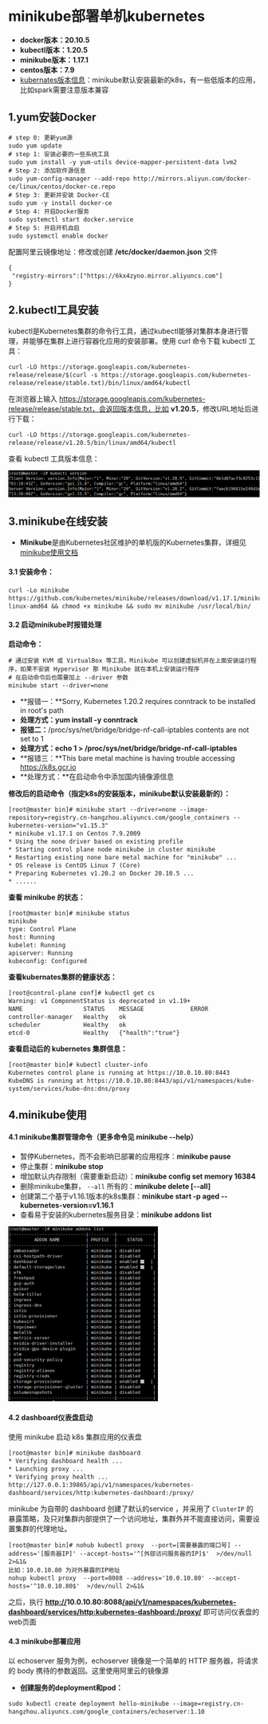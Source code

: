 # minikube部署单机kubernetes

- **docker版本：20.10.5**
- **kubectl版本：1.20.5**
- **minikube版本：1.17.1**
- **centos版本：7.9**
- [kubernates版本信息](https://github.com/fabric8io/kubernetes-client#compatibility-matrix)：minikube默认安装最新的k8s，有一些低版本的应用，比如spark需要注意版本兼容

## 1.yum安装Docker

```
# step 0: 更新yum源
sudo yum update
# step 1: 安装必要的一些系统工具
sudo yum install -y yum-utils device-mapper-persistent-data lvm2
# Step 2: 添加软件源信息
sudo yum-config-manager --add-repo http://mirrors.aliyun.com/docker-ce/linux/centos/docker-ce.repo
# Step 3: 更新并安装 Docker-CE
sudo yum -y install docker-ce
# Step 4: 开启Docker服务
sudo systemctl start docker.service
# Step 5: 开启开机自启
sudo systemctl enable docker
```

配置阿里云镜像地址：修改或创建 **/etc/docker/daemon.json** 文件

```
{
 "registry-mirrors":["https://6kx4zyno.mirror.aliyuncs.com"]
}
```

## 2.kubectl工具安装

kubectl是Kubernetes集群的命令行工具，通过kubectl能够对集群本身进行管理，并能够在集群上进行容器化应用的安装部署。使用 curl 命令下载 kubectl 工具：

```
curl -LO https://storage.googleapis.com/kubernetes-release/release/$(curl -s https://storage.googleapis.com/kubernetes-release/release/stable.txt)/bin/linux/amd64/kubectl
```

在浏览器上输入 https://storage.googleapis.com/kubernetes-release/release/stable.txt，会返回版本信息，比如 **v1.20.5**，修改URL地址后进行下载：

```
curl -LO https://storage.googleapis.com/kubernetes-release/release/v1.20.5/bin/linux/amd64/kubectl
```

查看 kubectl 工具版本信息：

![image.png](./imgs/install/1.png)

## 3.minikube在线安装

- **Minikube**是由Kubernetes社区维护的单机版的Kubernetes集群，详细见 [minikube使用文档](https://minikube.sigs.k8s.io/docs/start/)

#### 3.1 安装命令：

```
curl -Lo minikube https://github.com/kubernetes/minikube/releases/download/v1.17.1/minikube-linux-amd64 && chmod +x minikube && sudo mv minikube /usr/local/bin/
```

#### 3.2 启动minikube时报错处理

**启动命令：**

```
# 通过安装 KVM 或 VirtualBox 等工具，Minikube 可以创建虚拟机并在上面安装运行程序，如果不安装 Hypervisor 那 Minikube 就在本机上安装运行程序
# 在启动命令后也需要加上 --driver 参数
minikube start --driver=none
```



- **报错一：**Sorry, Kubernetes 1.20.2 requires conntrack to be installed in root's path
- **处理方式：yum  install  -y**  **conntrack**
- **报错二：**/proc/sys/net/bridge/bridge-nf-call-iptables contents are not set to 1
- **处理方式：echo  1  >  /proc/sys/net/bridge/bridge-nf-call-iptables**
- **报错三：**This bare metal machine is having trouble accessing https://k8s.gcr.io
- **处理方式：**在启动命令中添加国内镜像源信息



**修改后的启动命令（指定k8s的安装版本，minikube默认安装最新的）：**

```
[root@master bin]# minikube start --driver=none --image-repository=registry.cn-hangzhou.aliyuncs.com/google_containers --kubernetes-version="v1.15.3"
* minikube v1.17.1 on Centos 7.9.2009
* Using the none driver based on existing profile
* Starting control plane node minikube in cluster minikube
* Restarting existing none bare metal machine for "minikube" ...
* OS release is CentOS Linux 7 (Core)
* Preparing Kubernetes v1.20.2 on Docker 20.10.5 ...
* ......
```

**查看 minikube 的状态：**

```
[root@master bin]# minikube status
minikube
type: Control Plane
host: Running
kubelet: Running
apiserver: Running
kubeconfig: Configured
```

**查看kubernates集群的健康状态：**

```
[root@control-plane conf]# kubectl get cs
Warning: v1 ComponentStatus is deprecated in v1.19+
NAME                 STATUS    MESSAGE             ERROR
controller-manager   Healthy   ok                  
scheduler            Healthy   ok                  
etcd-0               Healthy   {"health":"true"} 
```

**查看启动后的 kubernetes 集群信息：**

```
[root@master bin]# kubectl cluster-info
Kubernetes control plane is running at https://10.0.10.80:8443
KubeDNS is running at https://10.0.10.80:8443/api/v1/namespaces/kube-system/services/kube-dns:dns/proxy
```

## 4.minikube使用

#### 4.1 minikube集群管理命令（更多命令见 minikube --help）

- 暂停Kubernetes，而不会影响已部署的应用程序：**minikube pause**
- 停止集群：**minikube stop**
- 增加默认内存限制（需要重新启动）：**minikube config set memory 16384**
- 删除minikube集群， `--all` 所有的：**minikube delete [--all]**
- 创建第二个基于v1.16.1版本的k8s集群：**minikube start -p aged --kubernetes-version=v1.16.1**
- 查看易于安装的kubernetes服务目录：**minikube addons list**

**![image.png](./imgs/install/2.png)**

#### 4.2 dashboard仪表盘启动

使用 minikube 启动 k8s 集群应用的仪表盘

```
[root@master bin]# minikube dashboard
* Verifying dashboard health ...
* Launching proxy ...
* Verifying proxy health ...
http://127.0.0.1:39865/api/v1/namespaces/kubernetes-dashboard/services/http:kubernetes-dashboard:/proxy/
```

minikube 为自带的 dashboard 创建了默认的service ，并采用了 `ClusterIP` 的暴露策略，及只对集群内部提供了一个访问地址，集群外并不能直接访问，需要设置集群的代理地址。

```
[root@master bin]# nohub kubectl proxy  --port=[需要暴露的端口号] --address='[服务器IP]' --accept-hosts='^[外部访问服务器的IP]$'  >/dev/null 2>&1&
比如：10.0.10.80 为对外暴露的IP地址
nohup kubectl proxy  --port=8088 --address='10.0.10.80' --accept-hosts='^10.0.10.80$'  >/dev/null 2>&1& 
```

之后，执行 [**http://**](http://127.0.0.1:39865/api/v1/namespaces/kubernetes-dashboard/services/http:kubernetes-dashboard:/proxy/)**10.0.10.80:8088**[**/api/v1/namespaces/kubernetes-dashboard/services/http:kubernetes-dashboard:/proxy/**](http://127.0.0.1:39865/api/v1/namespaces/kubernetes-dashboard/services/http:kubernetes-dashboard:/proxy/) 即可访问仪表盘的web页面

#### 4.3 minikube部署应用

以 echoserver 服务为例，echoserver 镜像是一个简单的 HTTP 服务器，将请求的 body 携待的参数返回。这里使用阿里云的镜像源

- **创建服务的deployment和pod：**

```
sudo kubectl create deployment hello-minikube --image=registry.cn-hangzhou.aliyuncs.com/google_containers/echoserver:1.10
```